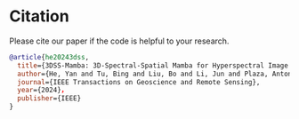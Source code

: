 # Citation
Please cite our paper if the code is helpful to your research.
```bibtex
@article{he20243dss,
  title={3DSS-Mamba: 3D-Spectral-Spatial Mamba for Hyperspectral Image Classification},
  author={He, Yan and Tu, Bing and Liu, Bo and Li, Jun and Plaza, Antonio},
  journal={IEEE Transactions on Geoscience and Remote Sensing},
  year={2024}，
  publisher={IEEE}
}
